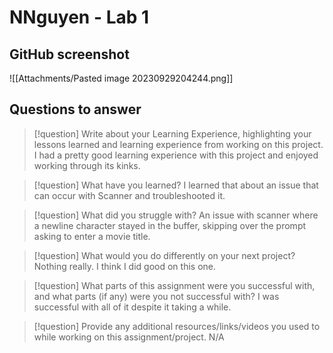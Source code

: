 # NNguyen - Lab 1
## GitHub screenshot
![[Attachments/Pasted image 20230929204244.png]]

## Questions to answer
> [!question] Write about your Learning Experience, highlighting your lessons learned and learning experience from working on this project.
> I had a pretty good learning experience with this project and enjoyed working through its kinks.


> [!question] What have you learned?
> I learned that about an issue that can occur with Scanner and troubleshooted it.


> [!question] What did you struggle with?
> An issue with scanner where a newline character stayed in the buffer, skipping over the prompt asking to enter a movie title.


> [!question] What would you do differently on your next project?
> Nothing really. I think I did good on this one.


> [!question] What parts of this assignment were you successful with, and what parts (if any) were you not successful with?
> I was successful with all of it despite it taking a while.


> [!question] Provide any additional resources/links/videos you used to while working on this assignment/project.
> N/A
